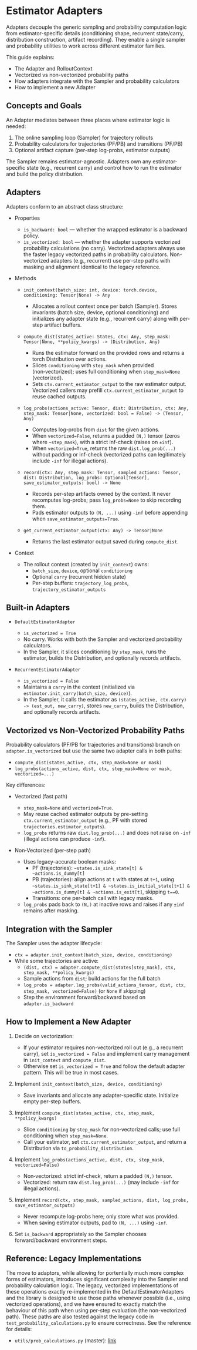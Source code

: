 # Estimator Adapters

Adapters decouple the generic sampling and probability computation logic from estimator-specific details (conditioning shape, recurrent state/carry, distribution construction, artifact recording). They enable a single sampler and probability utilities to work across different estimator families.

This guide explains:
- The Adapter and RolloutContext
- Vectorized vs non-vectorized probability paths
- How adapters integrate with the Sampler and probability calculators
- How to implement a new Adapter

## Concepts and Goals

An Adapter mediates between three places where estimator logic is needed:
1) The online sampling loop (Sampler) for trajectory rollouts
2) Probability calculators for trajectories (PF/PB) and transitions (PF/PB)
3) Optional artifact capture (per-step log-probs, estimator outputs)

The Sampler remains estimator-agnostic. Adapters own any estimator-specific state (e.g., recurrent carry) and control how to run the estimator and build the policy distribution.

## Adapters

Adapters conform to an abstract class structure:

- Properties
  - `is_backward: bool` — whether the wrapped estimator is a backward policy.
  - `is_vectorized: bool` — whether the adapter supports vectorized probability calculations (no carry). Vectorized adapters always use the faster legacy vectorized paths in probability calculators. Non-vectorized adapters (e.g., recurrent) use per-step paths with masking and alignment identical to the legacy reference.

- Methods
  - `init_context(batch_size: int, device: torch.device, conditioning: Tensor|None) -> Any`
    - Allocates a rollout context once per batch (Sampler). Stores invariants (batch size, device, optional conditioning) and initializes any adapter state (e.g., recurrent carry) along with per-step artifact buffers.

  - `compute_dist(states_active: States, ctx: Any, step_mask: Tensor|None, **policy_kwargs) -> (Distribution, Any)`
    - Runs the estimator forward on the provided rows and returns a torch Distribution over actions.
    - Slices `conditioning` with `step_mask` when provided (non‑vectorized); uses full conditioning when `step_mask=None` (vectorized).
    - Sets `ctx.current_estimator_output` to the raw estimator output. Vectorized callers may prefill `ctx.current_estimator_output` to reuse cached outputs.

  - `log_probs(actions_active: Tensor, dist: Distribution, ctx: Any, step_mask: Tensor|None, vectorized: bool = False) -> (Tensor, Any)`
    - Computes log-probs from `dist` for the given actions.
    - When `vectorized=False`, returns a padded `(N,)` tensor (zeros where `~step_mask`), with a strict inf-check (raises on `±inf`).
    - When `vectorized=True`, returns the raw `dist.log_prob(...)` without padding or inf-check (vectorized paths can legitimately include `-inf` for illegal actions).

  - `record(ctx: Any, step_mask: Tensor, sampled_actions: Tensor, dist: Distribution, log_probs: Optional[Tensor], save_estimator_outputs: bool) -> None`
    - Records per-step artifacts owned by the context. It never recomputes log-probs; pass `log_probs=None` to skip recording them.
    - Pads estimator outputs to `(N, ...)` using `-inf` before appending when `save_estimator_outputs=True`.

  - `get_current_estimator_output(ctx: Any) -> Tensor|None`
    - Returns the last estimator output saved during `compute_dist`.

- Context
  - The rollout context (created by `init_context`) owns:
    - `batch_size`, `device`, optional `conditioning`
    - Optional `carry` (recurrent hidden state)
    - Per-step buffers: `trajectory_log_probs`, `trajectory_estimator_outputs`

## Built-in Adapters

- `DefaultEstimatorAdapter`
  - `is_vectorized = True`
  - No carry. Works with both the Sampler and vectorized probability calculators.
  - In the Sampler, it slices conditioning by `step_mask`, runs the estimator, builds the Distribution, and optionally records artifacts.

- `RecurrentEstimatorAdapter`
  - `is_vectorized = False`
  - Maintains a `carry` in the context (initialized via `estimator.init_carry(batch_size, device)`).
  - In the Sampler, it calls the estimator as `(states_active, ctx.carry) -> (est_out, new_carry)`, stores `new_carry`, builds the Distribution, and optionally records artifacts.

## Vectorized vs Non-Vectorized Probability Paths

Probability calculators (PF/PB for trajectories and transitions) branch on `adapter.is_vectorized` but use the same two adapter calls in both paths:

- `compute_dist(states_active, ctx, step_mask=None or mask)`
- `log_probs(actions_active, dist, ctx, step_mask=None or mask, vectorized=...)`

Key differences:

- Vectorized (fast path)
  - `step_mask=None` and `vectorized=True`.
  - May reuse cached estimator outputs by pre-setting `ctx.current_estimator_output` (e.g., PF with stored `trajectories.estimator_outputs`).
  - `log_probs` returns raw `dist.log_prob(...)` and does not raise on `-inf` (illegal actions can produce `-inf`).

- Non‑Vectorized (per-step path)
  - Uses legacy-accurate boolean masks:
    - PF (trajectories): `~states.is_sink_state[t] & ~actions.is_dummy[t]`
    - PB (trajectories): align actions at `t` with states at `t+1`, using `~states.is_sink_state[t+1] & ~states.is_initial_state[t+1] & ~actions.is_dummy[t] & ~actions.is_exit[t]`, skipping `t==0`.
    - Transitions: one per-batch call with legacy masks.
  - `log_probs` pads back to `(N,)` at inactive rows and raises if any `±inf` remains after masking.

## Integration with the Sampler

The Sampler uses the adapter lifecycle:
- `ctx = adapter.init_context(batch_size, device, conditioning)`
- While some trajectories are active:
  - `(dist, ctx) = adapter.compute_dist(states[step_mask], ctx, step_mask, **policy_kwargs)`
  - Sample actions from `dist`; build actions for the full batch
  - `log_probs = adapter.log_probs(valid_actions_tensor, dist, ctx, step_mask, vectorized=False)` (or `None` if skipping)
  - Step the environment forward/backward based on `adapter.is_backward`

## How to Implement a New Adapter
1) Decide on vectorization:
   - If your estimator requires non-vectorized roll out (e.g., a recurrent carry), set `is_vectorized = False` and implement carry management in `init_context` and `compute_dist`.
   - Otherwise set `is_vectorized = True` and follow the default adapter pattern. This will be true in most cases.

2) Implement `init_context(batch_size, device, conditioning)`
   - Save invariants and allocate any adapter-specific state. Initialize empty per-step buffers.

3) Implement `compute_dist(states_active, ctx, step_mask, **policy_kwargs)`
   - Slice `conditioning` by `step_mask` for non‑vectorized calls; use full conditioning when `step_mask=None`.
   - Call your estimator, set `ctx.current_estimator_output`, and return a Distribution via `to_probability_distribution`.

4) Implement `log_probs(actions_active, dist, ctx, step_mask, vectorized=False)`
   - Non‑vectorized: strict inf-check, return a padded `(N,)` tensor.
   - Vectorized: return raw `dist.log_prob(...)` (may include `-inf` for illegal actions).

5) Implement `record(ctx, step_mask, sampled_actions, dist, log_probs, save_estimator_outputs)`
   - Never recompute log-probs here; only store what was provided.
   - When saving estimator outputs, pad to `(N, ...)` using `-inf`.

7) Set `is_backward` appropriately so the Sampler chooses forward/backward environment steps.

## Reference: Legacy Implementations

The move to adaptors, while allowing for portentially much more complex forms of estimators, introduces significant complexity into the Sampler and probability calculation logic. The legacy, vectorized implementations of these operations exactly re-implemented in the DefaultEstimatorAdapters and the library is designed to use those paths whenever possible (i.e., using vectorized operations), and we have ensured to exactly match the behaviour of this path when using per-step evaluation (the non-vectorized path). These paths are also tested against the legacy code in `test_probability_calculations.py` to ensure correctness. See the reference for details:

- `utils/prob_calculations.py` (master): [link](https://raw.githubusercontent.com/GFNOrg/torchgfn/refs/heads/master/src/gfn/utils/prob_calculations.py)